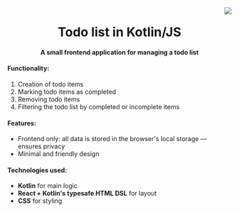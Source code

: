 <img align="right" src="https://github.com/npanuhin/edu_kotlin-js_todo_list/actions/workflows/lint.yml/badge.svg?branch=master&event=push">
<h1 align="center">Todo list in Kotlin/JS</h1>
<h4 align="center">A small frontend application for managing a todo list</h4>


#### Functionality:
1. Creation of todo items
2. Marking todo items as completed
3. Removing todo items
4. Filtering the todo list by completed or incomplete items


#### Features:
- Frontend only: all data is stored in the browser's local storage — ensures privacy
- Minimal and friendly design


#### Technologies used:
- **Kotlin** for main logic
- **React + Kotlin's typesafe HTML DSL** for layout
- **CSS** for styling
